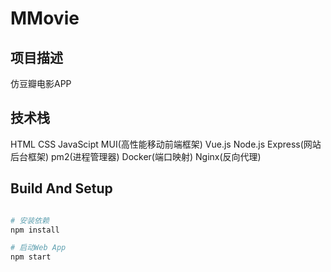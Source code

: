 # MMovie

## 项目描述

仿豆瓣电影APP

## 技术栈

HTML
CSS
JavaScipt
MUI(高性能移动前端框架)
Vue.js
Node.js
Express(网站后台框架)
pm2(进程管理器)
Docker(端口映射)
Nginx(反向代理)

## Build And Setup

```bash

# 安装依赖
npm install

# 启动Web App
npm start

```
